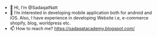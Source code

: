 - 👋 Hi, I’m @SadaqatNatt
- 👀 I’m interested in developing mobile application both for android and iOS. Also, I have experience in developing Website i.e, e-commerce shopify, blog, worldpress etc.
- 📫 How to reach me? https://sadaqatacademy.blogspot.com/

<!---
SadaqatNatt/SadaqatNatt is a ✨ special ✨ repository because its `README.md` (this file) appears on your GitHub profile.
You can click the Preview link to take a look at your changes.
--->
